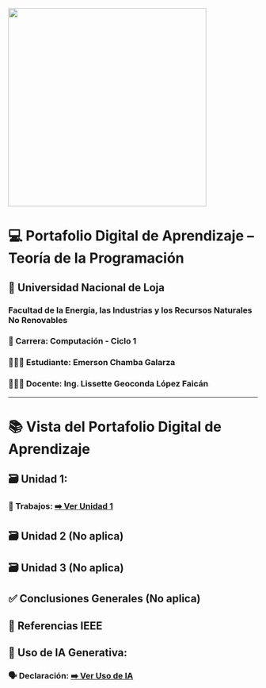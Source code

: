 <img src="https://inscripciones.unl.edu.ec/images/logo_unl.png" width="400"/>

# 💻 Portafolio Digital de Aprendizaje – Teoría de la Programación

## 📍 Universidad Nacional de Loja
### Facultad de la Energía, las Industrias y los Recursos Naturales No Renovables

### 📕 Carrera: Computación - Ciclo 1
### 👨🏻‍🎓 Estudiante: Emerson Chamba Galarza
### 👩🏻‍🏫 Docente: Ing. Lissette Geoconda López Faicán 

<hr>

# 📚 Vista del Portafolio Digital de Aprendizaje

## 🗃️ Unidad 1:
### 📑 Trabajos: [➡️ Ver Unidad 1](unidad1.md)

## 🗃️ Unidad 2 (No aplica)

## 🗃️ Unidad 3 (No aplica)

## ✅ Conclusiones Generales (No aplica)

## 📖 Referencias IEEE

## 🤖 Uso de IA Generativa:
### 🗣️ Declaración: [➡️ Ver Uso de IA](usodeia.md)
